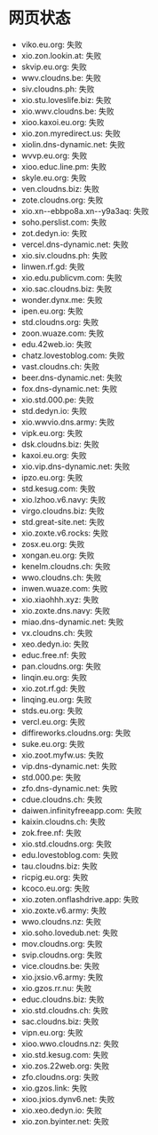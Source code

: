 # 网页状态
- viko.eu.org: 失败
- xio.zon.lookin.at: 失败
- skvip.eu.org: 失败
- wwv.cloudns.be: 失败
- siv.cloudns.ph: 失败
- xio.stu.loveslife.biz: 失败
- xio.wwv.cloudns.be: 失败
- xioo.kaxoi.eu.org: 失败
- xio.zon.myredirect.us: 失败
- xiolin.dns-dynamic.net: 失败
- wvvp.eu.org: 失败
- xioo.educ.line.pm: 失败
- skyle.eu.org: 失败
- ven.cloudns.biz: 失败
- zote.cloudns.org: 失败
- xio.xn--ebbpo8a.xn--y9a3aq: 失败
- soho.perslist.com: 失败
- zot.dedyn.io: 失败
- vercel.dns-dynamic.net: 失败
- xio.siv.cloudns.ph: 失败
- linwen.rf.gd: 失败
- xio.edu.publicvm.com: 失败
- xio.sac.cloudns.biz: 失败
- wonder.dynx.me: 失败
- ipen.eu.org: 失败
- std.cloudns.org: 失败
- zoon.wuaze.com: 失败
- edu.42web.io: 失败
- chatz.lovestoblog.com: 失败
- vast.cloudns.ch: 失败
- beer.dns-dynamic.net: 失败
- fox.dns-dynamic.net: 失败
- xio.std.000.pe: 失败
- std.dedyn.io: 失败
- xio.wwvio.dns.army: 失败
- vipk.eu.org: 失败
- dsk.cloudns.biz: 失败
- kaxoi.eu.org: 失败
- xio.vip.dns-dynamic.net: 失败
- ipzo.eu.org: 失败
- std.kesug.com: 失败
- xio.lzhoo.v6.navy: 失败
- virgo.cloudns.biz: 失败
- std.great-site.net: 失败
- xio.zoxte.v6.rocks: 失败
- zosx.eu.org: 失败
- xongan.eu.org: 失败
- kenelm.cloudns.ch: 失败
- wwo.cloudns.ch: 失败
- inwen.wuaze.com: 失败
- xio.xiaohhh.xyz: 失败
- xio.zoxte.dns.navy: 失败
- miao.dns-dynamic.net: 失败
- vx.cloudns.ch: 失败
- xeo.dedyn.io: 失败
- educ.free.nf: 失败
- pan.cloudns.org: 失败
- linqin.eu.org: 失败
- xio.zot.rf.gd: 失败
- linqing.eu.org: 失败
- stds.eu.org: 失败
- vercl.eu.org: 失败
- diffireworks.cloudns.org: 失败
- suke.eu.org: 失败
- xio.zoot.myfw.us: 失败
- vip.dns-dynamic.net: 失败
- std.000.pe: 失败
- zfo.dns-dynamic.net: 失败
- cdue.cloudns.ch: 失败
- daiwen.infinityfreeapp.com: 失败
- kaixin.cloudns.ch: 失败
- zok.free.nf: 失败
- xio.std.cloudns.org: 失败
- edu.lovestoblog.com: 失败
- tau.cloudns.biz: 失败
- ricpig.eu.org: 失败
- kcoco.eu.org: 失败
- xio.zoten.onflashdrive.app: 失败
- xio.zoxte.v6.army: 失败
- wwo.cloudns.nz: 失败
- xio.soho.lovedub.net: 失败
- mov.cloudns.org: 失败
- svip.cloudns.org: 失败
- vice.cloudns.be: 失败
- xio.jxsio.v6.army: 失败
- xio.gzos.rr.nu: 失败
- educ.cloudns.biz: 失败
- xio.std.cloudns.ch: 失败
- sac.cloudns.biz: 失败
- vipn.eu.org: 失败
- xioo.wwo.cloudns.nz: 失败
- xio.std.kesug.com: 失败
- xio.zos.22web.org: 失败
- zfo.cloudns.org: 失败
- xio.gzos.link: 失败
- xioo.jxios.dynv6.net: 失败
- xio.xeo.dedyn.io: 失败
- xio.zon.byinter.net: 失败
